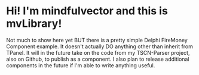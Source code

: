 <h1>Hi! I'm mindfulvector and this is mvLibrary!</h1>

Not much to show here yet BUT there is a pretty simple Delphi FireMoney Component example. It doesn't actually DO anything other than inherit from TPanel. It will in the future take on the code from my TSCN-Parser project, also on Github, to publish as a component. I also plan to release additional components in the future if I'm able to write anything useful.

